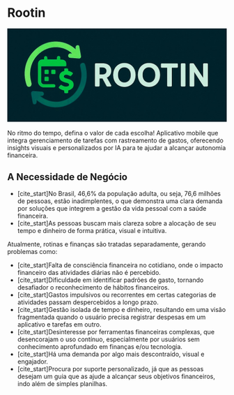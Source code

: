 # Rootin

![Capa](/Public/imgs/LogoComNomeLateral_FundoEscuro.jpg)


No ritmo do tempo, defina o valor de cada escolha! Aplicativo mobile que integra gerenciamento de tarefas com rastreamento de gastos, oferecendo insights visuais e personalizados por IA para te ajudar a alcançar autonomia financeira.

## A Necessidade de Negócio

* [cite_start]No Brasil, 46,6% da população adulta, ou seja, 76,6 milhões de pessoas, estão inadimplentes, o que demonstra uma clara demanda por soluções que integrem a gestão da vida pessoal com a saúde financeira.
* [cite_start]As pessoas buscam mais clareza sobre a alocação de seu tempo e dinheiro de forma prática, visual e intuitiva.

Atualmente, rotinas e finanças são tratadas separadamente, gerando problemas como:
* [cite_start]Falta de consciência financeira no cotidiano, onde o impacto financeiro das atividades diárias não é percebido.
* [cite_start]Dificuldade em identificar padrões de gasto, tornando desafiador o reconhecimento de hábitos financeiros.
* [cite_start]Gastos impulsivos ou recorrentes em certas categorias de atividades passam despercebidos a longo prazo.
* [cite_start]Gestão isolada de tempo e dinheiro, resultando em uma visão fragmentada quando o usuário precisa registrar despesas em um aplicativo e tarefas em outro.
* [cite_start]Desinteresse por ferramentas financeiras complexas, que desencorajam o uso contínuo, especialmente por usuários sem conhecimento aprofundado em finanças e/ou tecnologia.
* [cite_start]Há uma demanda por algo mais descontraído, visual e engajador.
* [cite_start]Procura por suporte personalizado, já que as pessoas desejam um guia que as ajude a alcançar seus objetivos financeiros, indo além de simples planilhas.

